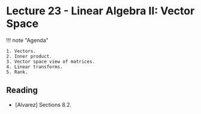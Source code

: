 # Lecture 23 - Linear Algebra II: Vector Space

!!! note "Agenda"

    1. Vectors.
    2. Inner product.
    3. Vector space view of matrices.
    4. Linear transforms.
    5. Rank.

    
## Reading

* [Alvarez] Sections 8.2.

